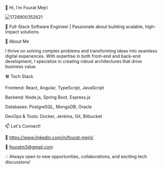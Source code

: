 👋 Hi, I'm Fourat Mejri

![1728900352621](https://github.com/user-attachments/assets/152b8107-1c10-48c7-a8b1-40fcf8f6bc5e)

🚀 Full-Stack Software Engineer | Passionate about building scalable, high-impact solutions.

👀 About Me

I thrive on solving complex problems and transforming ideas into seamless digital experiences. With expertise in both front-end and back-end development, I specialize in creating robust architectures that drive business value.

🛠️ Tech Stack

Frontend: React, Angular, TypeScript, JavaScript

Backend: Node.js, Spring Boot, Express.js

Databases: PostgreSQL, MongoDB, Oracle

DevOps & Tools: Docker, Jenkins, Git, Bitbucket

📫 Let's Connect!

🔗 https://www.linkedin.com/in/fourat-mejri/

📧 fouratm3@gmail.com

💡 Always open to new opportunities, collaborations, and exciting tech discussions!


